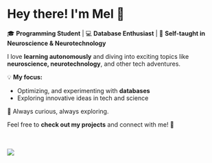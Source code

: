 # Hey there! I'm Mel 👋

🎓 **Programming Student** | 💻 **Database Enthusiast** | 🧠 **Self-taught in Neuroscience & Neurotechnology**

I love **learning autonomously** and diving into exciting topics like **neuroscience, neurotechnology**, and other tech adventures.  

💡 **My focus:**  
- Optimizing, and experimenting with **databases**  
- Exploring innovative ideas in tech and science   

🚀 Always curious, always exploring.  

Feel free to **check out my projects** and connect with me! 🌟

<br><br>
<a href="https://github.com/asdf0506123">
  <img align="center" src="https://github-readme-stats.vercel.app/api/top-langs/?username=ankitwarbhe&theme=dark">
</a>
